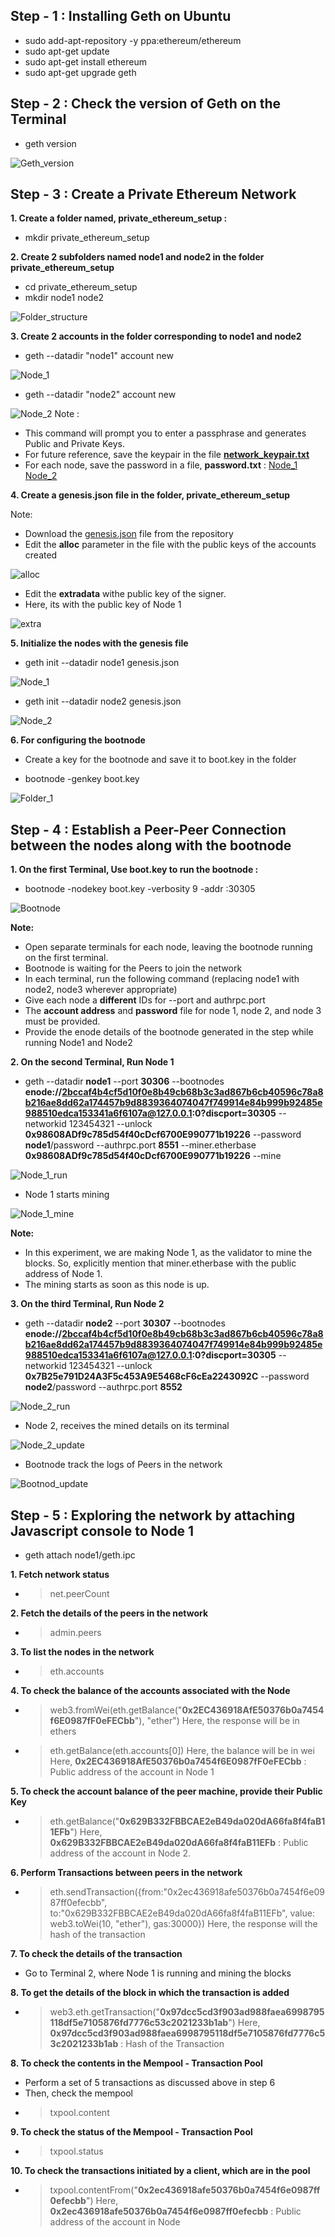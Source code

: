 ## Step - 1 : Installing Geth on Ubuntu
* sudo add-apt-repository -y ppa:ethereum/ethereum
* sudo apt-get update
* sudo apt-get install ethereum
* sudo apt-get upgrade geth

## Step - 2 : Check the version of Geth on the Terminal
* geth version

![Geth_version](https://github.com/LifnaJos/private_ethereum_setup/blob/main/geth_version.png)

## Step - 3 : Create a Private Ethereum Network
**1. Create a folder named, private_ethereum_setup :**
* mkdir private_ethereum_setup

**2. Create 2 subfolders named node1 and node2 in the folder **private_ethereum_setup****
* cd private_ethereum_setup   
* mkdir node1 node2
  
![Folder_structure](https://github.com/LifnaJos/private_ethereum_setup/blob/main/folder_0.png)
  
**3. Create 2 accounts in the folder corresponding to node1 and node2**
* geth --datadir "node1" account new

![Node_1](https://github.com/LifnaJos/private_ethereum_setup/blob/main/node_1_account.png)

* geth --datadir "node2" account new

![Node_2](https://github.com/LifnaJos/private_ethereum_setup/blob/main/node_2_account.png)
Note : 
- This command will prompt you to enter a passphrase and generates Public and Private Keys.
- For future reference, save the keypair in the file [**network_keypair.txt**](https://github.com/LifnaJos/private_ethereum_setup/blob/main/network_keypair)
- For each node, save the password in a file, **password.txt** : 
[Node_1](https://github.com/LifnaJos/private_ethereum_setup/blob/main/node1/password)   [Node_2](https://github.com/LifnaJos/private_ethereum_setup/blob/main/node2/password)

**4. Create a **genesis.json** file in the folder, **private_ethereum_setup****

Note:
- Download the [genesis.json](https://github.com/LifnaJos/private_ethereum_setup/blob/main/genesis.json) file from the repository
- Edit the **alloc** parameter in the file with the public keys of the accounts created

![alloc](https://github.com/LifnaJos/private_ethereum_setup/blob/main/alloc_field.png)

- Edit the **extradata** withe public key of the signer.
- Here, its with the public key of Node 1

![extra](https://github.com/LifnaJos/private_ethereum_setup/blob/main/extradata.png)

**5. Initialize the nodes with the genesis file**
* geth init --datadir node1 genesis.json

![Node_1](https://github.com/LifnaJos/private_ethereum_setup/blob/main/node_1_init.png)

* geth init --datadir node2 genesis.json

![Node_2](https://github.com/LifnaJos/private_ethereum_setup/blob/main/node_2_init.png)

**6. For configuring the bootnode**
- Create a key for the bootnode and save it to boot.key in the folder
* bootnode -genkey boot.key

![Folder_1](https://github.com/LifnaJos/private_ethereum_setup/blob/main/folder_1.png)

## Step - 4 :  Establish a Peer-Peer Connection between the nodes along with the bootnode
**1. On the first Terminal, Use **boot.key** to run the bootnode :**
* bootnode -nodekey boot.key -verbosity 9 -addr :30305

![Bootnode](https://github.com/LifnaJos/private_ethereum_setup/blob/main/bootnode_running.png)

**Note:**
- Open separate terminals for each node, leaving the bootnode running on the first terminal.
- Bootnode is waiting for the Peers to join the network
- In each terminal, run the following command (replacing node1 with node2, node3 wherever appropriate)
- Give each node a **different** IDs for --port and authrpc.port
- The **account address** and **password** file for node 1, node 2, and node 3 must be provided.
- Provide the enode details of the bootnode generated in the step while running Node1 and Node2

**2. On the second Terminal, Run Node 1**
* geth --datadir **node1** --port **30306** --bootnodes **enode://2bccaf4b4cf5d10f0e8b49cb68b3c3ad867b6cb40596c78a8b216ae8dd62a174457b9d8839364074047f749914e84b999b92485e988510edca153341a6f6107a@127.0.0.1:0?discport=30305** --networkid 123454321 --unlock **0x98608ADf9c785d54f40cDcf6700E990771b19226** --password **node1**/password --authrpc.port **8551** --miner.etherbase **0x98608ADf9c785d54f40cDcf6700E990771b19226** --mine

![Node_1_run](https://github.com/LifnaJos/private_ethereum_setup/blob/main/node_1_run.png)

- Node 1 starts mining

![Node_1_mine](https://github.com/LifnaJos/private_ethereum_setup/blob/main/node_1_mining.png)

**Note:**
- In this experiment, we are making Node 1, as the validator to mine the blocks. So, explicitly mention that miner.etherbase with the public address of Node 1.
- The mining starts as soon as this node is up.

**3. On the third Terminal, Run Node 2**
* geth --datadir **node2** --port **30307** --bootnodes **enode://2bccaf4b4cf5d10f0e8b49cb68b3c3ad867b6cb40596c78a8b216ae8dd62a174457b9d8839364074047f749914e84b999b92485e988510edca153341a6f6107a@127.0.0.1:0?discport=30305** --networkid 123454321 --unlock **0x7B25e791D24A3F5c453A9E5468cF6cEa2243092C** --password **node2**/password --authrpc.port **8552**

![Node_2_run](https://github.com/LifnaJos/private_ethereum_setup/blob/main/node_2_run.png)

- Node 2, receives the mined details on its terminal

![Node_2_update](https://github.com/LifnaJos/private_ethereum_setup/blob/main/node_2_update.png)

- Bootnode track the logs of Peers in the network

![Bootnod_update](https://github.com/LifnaJos/private_ethereum_setup/blob/main/boot_node_update.png)
  
## Step - 5 : Exploring the network by attaching Javascript console to Node 1
* geth attach node1/geth.ipc

**1. Fetch network status**
* > net.peerCount

**2. Fetch the details of the peers in the network**
* > admin.peers

**3. To list the nodes in the network**
* > eth.accounts

**4. To check the balance of the accounts associated with the Node**
* > web3.fromWei(eth.getBalance("**0x2EC436918AfE50376b0a7454f6E0987fF0eFECbb**"), "ether")
Here, the response will be in ethers
* > eth.getBalance(eth.accounts[0])
Here, the balance will be in wei
Here, **0x2EC436918AfE50376b0a7454f6E0987fF0eFECbb** : Public address of the account in Node 1

**5. To check the account balance of the peer machine, provide their Public Key**
* > eth.getBalance("**0x629B332FBBCAE2eB49da020dA66fa8f4faB11EFb**")
Here, **0x629B332FBBCAE2eB49da020dA66fa8f4faB11EFb** : Public address of the account in Node 2.

**6. Perform Transactions between peers in the network**
* > eth.sendTransaction({from:"0x2ec436918afe50376b0a7454f6e0987ff0efecbb",
to:"0x629B332FBBCAE2eB49da020dA66fa8f4faB11EFb", value: web3.toWei(10,
"ether"), gas:30000})
Here, the response will the hash of the transaction

**7. To check the details of the transaction**
- Go to Terminal 2, where Node 1 is running and mining the blocks

**8. To get the details of the block in which the transaction is added**
* > web3.eth.getTransaction("**0x97dcc5cd3f903ad988faea6998795118df5e7105876fd7776c53c2021233b1ab**")
Here, **0x97dcc5cd3f903ad988faea6998795118df5e7105876fd7776c53c2021233b1ab** : Hash of the Transaction

**8. To check the contents in the Mempool - Transaction Pool**
- Perform a set of 5 transactions as discussed above in step 6
- Then, check the mempool
* > txpool.content

**9. To check the status of the Mempool - Transaction Pool**
* > txpool.status

**10. To check the transactions initiated by a client, which are in the pool**
* > txpool.contentFrom("**0x2ec436918afe50376b0a7454f6e0987ff0efecbb**")
Here, **0x2ec436918afe50376b0a7454f6e0987ff0efecbb** : Public address of the account in Node

